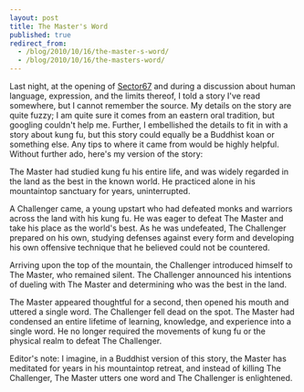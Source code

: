 ```yaml
---
layout: post
title: The Master's Word
published: true
redirect_from:
  - /blog/2010/10/16/the-master-s-word/
  - /blog/2010/10/16/the-masters-word/
---
```


Last night, at the opening of [Sector67](http://www.sector67.org/) and during a discussion about human language, expression, and the limits thereof, I told a story I've read somewhere, but I cannot remember the source. My details on the story are quite fuzzy; I am quite sure it comes from an eastern oral tradition, but googling couldn't help me. Further, I embellished the details to fit in with a story about kung fu, but this story could equally be a Buddhist koan or something else. Any tips to where it came from would be highly helpful. Without further ado, here's my version of the story:

The Master had studied kung fu his entire life, and was widely regarded in the land as the best in the known world. He practiced alone in his mountaintop sanctuary for years, uninterrupted.

A Challenger came, a young upstart who had defeated monks and warriors across the land with his kung fu. He was eager to defeat The Master and take his place as the world's best. As he was undefeated, The Challenger prepared on his own, studying defenses against every form and developing his own offensive technique that he believed could not be countered.

Arriving upon the top of the mountain, the Challenger introduced himself to The Master, who remained silent. The Challenger announced his intentions of dueling with The Master and determining who was the best in the land.

The Master appeared thoughtful for a second, then opened his mouth and uttered a single word. The Challenger fell dead on the spot. The Master had condensed an entire lifetime of learning, knowledge, and experience into a single word. He no longer required the movements of kung fu or the physical realm to defeat The Challenger.

Editor's note: I imagine, in a Buddhist version of this story, the Master has meditated for years in his mountaintop retreat, and instead of killing The Challenger, The Master utters one word and The Challenger is enlightened.
